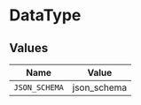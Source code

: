 # DataType


## Values

| Name          | Value         |
| ------------- | ------------- |
| `JSON_SCHEMA` | json_schema   |